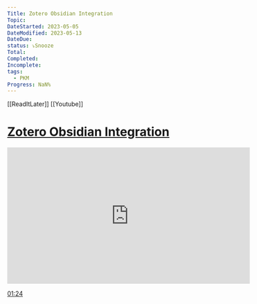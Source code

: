 ```yaml
---
Title: Zotero Obsidian Integration
Topic:
DateStarted: 2023-05-05
DateModified: 2023-05-13
DateDue:
status: ⤵️Snooze
Total:
Completed:
Incomplete:
tags:
  - PKM
Progress: NaN%
---
```

[[ReadItLater]] [[Youtube]]

# [Zotero Obsidian Integration](https://www.youtube.com/watch?v=CGGeMrtyjBI)

<iframe width="560" height="315" src="https://www.youtube.com/embed/CGGeMrtyjBI" title="YouTube video player" frameborder="0" allow="accelerometer; autoplay; clipboard-write; encrypted-media; gyroscope; picture-in-picture" allowfullscreen></iframe>


[01:24](https://www.youtube.com/watch?v=CGGeMrtyjBI#t=84.79471801335144)

